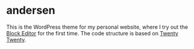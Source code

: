 # andersen

This is the WordPress theme for my personal website, where I try out the [Block Editor](https://github.com/WordPress/gutenberg) for the first time. The code structure is based on [Twenty Twenty](https://github.com/WordPress/twentytwentyTwenty).
